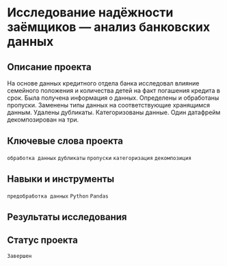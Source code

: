 # Исследование надёжности заёмщиков — анализ банковских данных

## Описание проекта

На основе данных кредитного отдела банка исследовал влияние семейного положения и
количества детей на факт погашения кредита в срок. Была получена информация о
данных. Определены и обработаны пропуски. Заменены типы данных на соответствующие
хранящимся данным. Удалены дубликаты. Категоризованы данные. Один датафрейм декомпозирован на три.

## Ключевые слова проекта

`обработка данных` `дубликаты` `пропуски` `категоризация` `декомпозиция`

## Навыки и инструменты

`предобработка данных` `Python` `Pandas`

## Результаты исследования



## Статус проекта

`Завершен`
